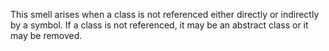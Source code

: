 This smell arises when a class is not referenced either directly or indirectly by a symbol. If a class is not referenced, it may be an abstract class or it may be removed.